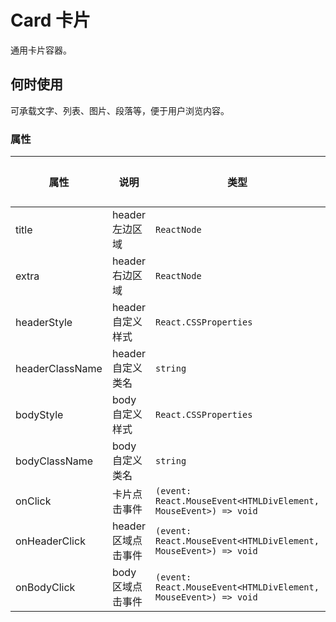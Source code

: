 # Card 卡片

通用卡片容器。

## 何时使用

可承载文字、列表、图片、段落等，便于用户浏览内容。

<code src="./demos/demo1.tsx"></code>

### 属性

| 属性            | 说明                | 类型                                                            | 默认值 |
| --------------- | ------------------- | --------------------------------------------------------------- | ------ |
| title           | header 左边区域     | `ReactNode`                                                     | -      |
| extra           | header 右边区域     | `ReactNode`                                                     | -      |
| headerStyle     | header 自定义样式   | `React.CSSProperties`                                           | -      |
| headerClassName | header 自定义类名   | `string`                                                        | -      |
| bodyStyle       | body 自定义样式     | `React.CSSProperties`                                           | -      |
| bodyClassName   | body 自定义类名     | `string`                                                        | -      |
| onClick         | 卡片点击事件        | `(event: React.MouseEvent<HTMLDivElement, MouseEvent>) => void` | -      |
| onHeaderClick   | header 区域点击事件 | `(event: React.MouseEvent<HTMLDivElement, MouseEvent>) => void` | -      |
| onBodyClick     | body 区域点击事件   | `(event: React.MouseEvent<HTMLDivElement, MouseEvent>) => void` | -      |
